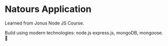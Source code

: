 # Natours Application

Learned from Jonus Node JS Course.

Build using modern technologies: node.js express.js, mongoDB, mongoose.🙂

